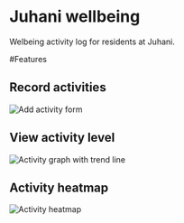 # Juhani wellbeing
Welbeing activity log for residents at Juhani.

#Features
## Record activities
![Add activity form](https://raw.githubusercontent.com/brylie/juhani-wellbeing/master/docs/screenshots/add-activity.jpg)

## View activity level
![Activity graph with trend line](https://raw.githubusercontent.com/brylie/juhani-wellbeing/master/docs/screenshots/activity-graph-with-trend-line.jpg)

## Activity heatmap
![Activity heatmap](https://raw.githubusercontent.com/brylie/juhani-wellbeing/master/docs/screenshots/activity-heatmap.jpg)
